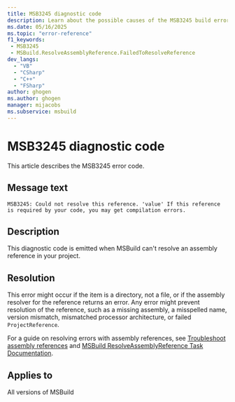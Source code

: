 ```yaml
---
title: MSB3245 diagnostic code
description: Learn about the possible causes of the MSB3245 build error and get troubleshooting tips.
ms.date: 05/16/2025
ms.topic: "error-reference"
f1_keywords:
 - MSB3245
 - MSBuild.ResolveAssemblyReference.FailedToResolveReference
dev_langs:
  - "VB"
  - "CSharp"
  - "C++"
  - "FSharp"
author: ghogen
ms.author: ghogen
manager: mijacobs
ms.subservice: msbuild
---
```

# MSB3245 diagnostic code

<!-- :::ErrorDefinitionDescription::: -->
<!-- :::editable-content name="introDescription"::: -->
This article describes the MSB3245 error code.
<!-- :::editable-content-end::: -->

## Message text

<!-- :::editable-content name="messageText"::: -->
`MSB3245: Could not resolve this reference. 'value' If this reference is required by your code, you may get compilation errors.`
<!-- :::editable-content-end::: -->
<!-- MSB3245: Could not resolve this reference. {0} If this reference is required by your code, you may get compilation errors. -->

<!-- :::editable-content name="postOutputDescription"::: -->
## Description

This diagnostic code is emitted when MSBuild can't resolve an assembly reference in your project.

## Resolution

This error might occur if the item is a directory, not a file, or if the assembly resolver for the reference returns an error. Any error might prevent resolution of the reference, such as a missing assembly, a misspelled name, version mismatch, mismatched processor architecture, or failed `ProjectReference`.

For a guide on resolving errors with assembly references, see [Troubleshoot assembly references](../troubleshoot-assembly-references.md) and [MSBuild ResolveAssemblyReference Task Documentation](../resolveassemblyreference-task.md).
<!-- :::editable-content-end::: -->
<!-- :::ErrorDefinitionDescription-end::: -->

## Applies to

All versions of MSBuild